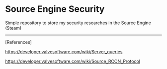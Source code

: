 # Source Engine Security  

 Simple repository to store my security researches in the Source Engine (Steam)
 
 ***
 [References]

 https://developer.valvesoftware.com/wiki/Server_queries
 
 https://developer.valvesoftware.com/wiki/Source_RCON_Protocol
